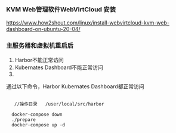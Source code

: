 


### KVM Web管理软件WebVirtCloud 安装 


https://www.how2shout.com/linux/install-webvirtcloud-kvm-web-dashboard-on-ubuntu-20-04/



### 主服务器和虚拟机重启后

1. Harbor不能正常访问
2. Kubernates Dashboard不能正常访问
3. 

通过以下命令，Harbor Kubernates Dashboard都正常访问

```

   //操作目录   /user/local/src/harbor

  docker-compose down
  ./prepare
  docker-compose up -d

```




